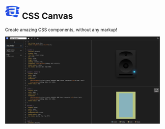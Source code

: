 # <img width="48" src="https://github.com/Gigabyte5671/CSS-Canvas/blob/2c5f6ab35b46c7e212428e099a6f75e32f5784b3/src/assets/logo-small.webp"> CSS Canvas

Create amazing CSS components, without any markup!

![image](./public/images/screenshot-1.png)
